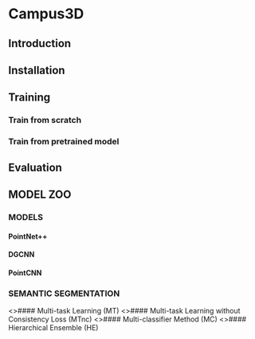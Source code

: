 # Campus3D
## Introduction
## Installation
## Training
### Train from scratch
### Train from pretrained model
## Evaluation
## MODEL ZOO
### MODELS
#### PointNet++
#### DGCNN
#### PointCNN
### SEMANTIC SEGMENTATION


<>#### Multi-task Learning (MT)
<>#### Multi-task Learning without Consistency Loss (MTnc)
<>#### Multi-classifier Method (MC)
<>#### Hierarchical Ensemble (HE)
